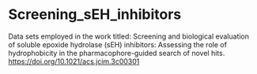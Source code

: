 # Screening_sEH_inhibitors
Data sets employed in the work titled: Screening and biological evaluation of soluble epoxide hydrolase (sEH) inhibitors:  Assessing the role of hydrophobicity in the pharmacophore-guided search of novel hits.
https://doi.org/10.1021/acs.jcim.3c00301
